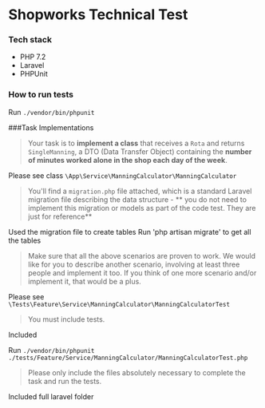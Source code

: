 # Shopworks Technical Test

### Tech stack

- PHP 7.2
- Laravel
- PHPUnit

### How to run tests

Run `./vendor/bin/phpunit`

###Task Implementations

> Your task is to **implement a class** that receives a `Rota` and returns `SingleManning`, a DTO (Data Transfer Object) containing the __number of minutes worked alone in the shop each day of the week__.

Please see class `\App\Service\ManningCalculator\ManningCalculator`

> You'll find a `migration.php` file attached, which is a standard Laravel migration file describing the data structure - ** you do not need to implement this migration or models as part of the code test. They are just for reference**

Used the migration file to create tables
Run 'php artisan migrate' to get all the tables

> Make sure that all the above scenarios are proven to work.
> We would like for you to describe another scenario, involving at least three people and implement it too.
If you think of one more scenario and/or implement it, that would be a plus.

Please see `\Tests\Feature\Service\ManningCalculator\ManningCalculatorTest`

> You must include tests.

Included

Run `./vendor/bin/phpunit ./tests/Feature/Service/ManningCalculator/ManningCalculatorTest.php`

> Please only include the files absolutely necessary to complete the task and run the tests.

Included full laravel folder
